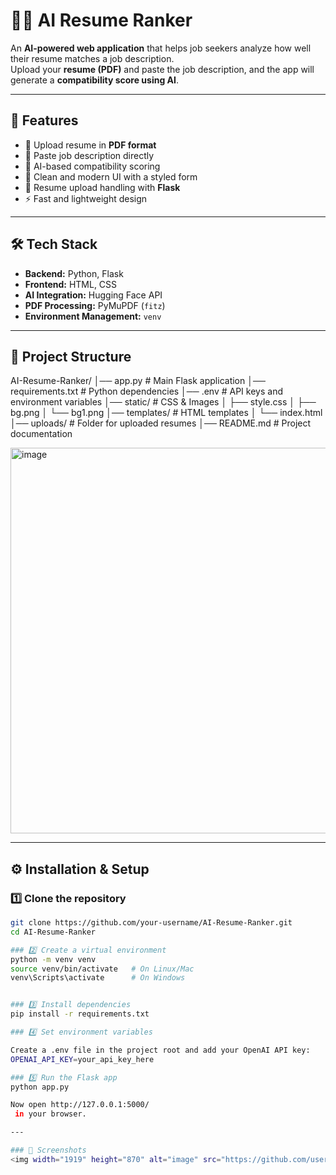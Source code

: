 # 🧑‍💻 AI Resume Ranker  

An **AI-powered web application** that helps job seekers analyze how well their resume matches a job description.  
Upload your **resume (PDF)** and paste the job description, and the app will generate a **compatibility score using AI**.  

---

## 🚀 Features  

- 📄 Upload resume in **PDF format**  
- 📝 Paste job description directly  
- 🤖 AI-based compatibility scoring  
- 🎨 Clean and modern UI with a styled form  
- 📂 Resume upload handling with **Flask**  
- ⚡ Fast and lightweight design  

---

## 🛠️ Tech Stack  

- **Backend:** Python, Flask  
- **Frontend:** HTML, CSS  
- **AI Integration:** Hugging Face API  
- **PDF Processing:** PyMuPDF (`fitz`)  
- **Environment Management:** `venv`  

---

## 📂 Project Structure  
AI-Resume-Ranker/
│── app.py # Main Flask application
│── requirements.txt # Python dependencies
│── .env # API keys and environment variables
│── static/ # CSS & Images
│ ├── style.css
│ ├── bg.png
│ └── bg1.png
│── templates/ # HTML templates
│ └── index.html
│── uploads/ # Folder for uploaded resumes
│── README.md # Project documentation

<img width="538" height="617" alt="image" src="https://github.com/user-attachments/assets/b82fa4db-9cc5-42be-bbb2-5501367bf31d" />


---

## ⚙️ Installation & Setup  

### 1️⃣ Clone the repository  
```bash
git clone https://github.com/your-username/AI-Resume-Ranker.git
cd AI-Resume-Ranker

### 2️⃣ Create a virtual environment
python -m venv venv
source venv/bin/activate   # On Linux/Mac
venv\Scripts\activate      # On Windows


### 3️⃣ Install dependencies
pip install -r requirements.txt

### 4️⃣ Set environment variables

Create a .env file in the project root and add your OpenAI API key:
OPENAI_API_KEY=your_api_key_here

### 5️⃣ Run the Flask app
python app.py

Now open http://127.0.0.1:5000/
 in your browser.

---

### 📸 Screenshots
<img width="1919" height="870" alt="image" src="https://github.com/user-attachments/assets/8457a081-c0e6-42db-b61d-f34db21123f7" />





